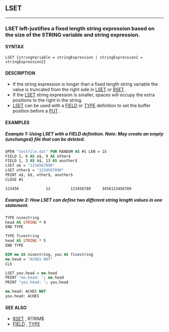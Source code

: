 ## LSET
---

### LSET left-justifies a fixed length string expression based on the size of the STRING variable and string expression.

#### SYNTAX

`LSET {stringVariable = stringExpression | stringExpression1 = stringExpression2}`

#### DESCRIPTION
* If the string expression is longer than a fixed length string variable the value is truncated from the right side in [LSET](./LSET.md) or [RSET](./RSET.md) .
* If the [LSET](./LSET.md) string expression is smaller, spaces will occupy the extra positions to the right in the string.
* [LSET](./LSET.md) can be used with a [FIELD](./FIELD.md) or [TYPE](./TYPE.md) definition to set the buffer position before a [PUT](./PUT.md) .


#### EXAMPLES
##### Example 1: Using LSET with a FIELD definition. Note: May create an empty (unchanged) file that can be deleted.
```vb
OPEN "testfile.dat" FOR RANDOM AS #1 LEN = 15
FIELD 1, 6 AS a$, 9 AS other$
FIELD 1, 2 AS b$, 13 AS another$
LSET a$ = "1234567890"
LSET other$ = "1234567890"
PRINT a$, b$, other$, another$
CLOSE #1
```
  
```vb
123456            12         123456789     3456123456789
```
  
##### Example 2: How LSET can define two different string length values in one statement.
```vb
TYPE ninestring
head AS STRING * 9
END TYPE

TYPE fivestring
head AS STRING * 5
END TYPE

DIM me AS ninestring, you AS fivestring
me.head = "ACHES NOT"
CLS

LSET you.head = me.head
PRINT "me.head: "; me.head
PRINT "you.head: "; you.head
```
  
```vb
me.head: ACHES NOT
you.head: ACHES
```
  


#### SEE ALSO
* [RSET](./RSET.md) , RTRIM$
* [FIELD](./FIELD.md) , [TYPE](./TYPE.md)
